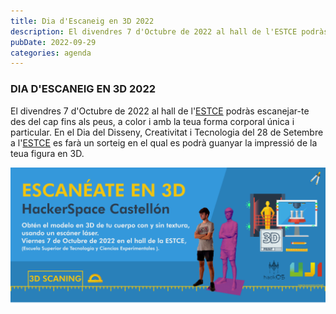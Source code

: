 ```yaml
---
title: Dia d'Escaneig en 3D 2022
description: El divendres 7 d'Octubre de 2022 al hall de l'ESTCE podràs escanejar-te des del cap fins als peus, a color i amb la teua forma corporal única i particular.
pubDate: 2022-09-29
categories: agenda
---
```


### DIA D'ESCANEIG EN 3D 2022

El divendres 7 d'Octubre de 2022 al hall de l'[ESTCE](https://www.google.es/maps/place/Escuela+Superior+de+Tecnologia+I+Ciencias+Experimentales,+Avenguda+Avenida+de+Vicente+Sos+Baynat,+12006+Castell%C3%B3n+de+la+Plana,+Castell%C3%B3n/@39.9926864,-0.0678504,19z/data=!3m1!4b1!4m5!3m4!1s0xd5ffe0f98be12e9:0x4e7634c2c3b978b7!8m2!3d39.9926854!4d-0.0673032?shorturl=1) podràs escanejar-te des del cap fins als peus, a color i amb la teua forma corporal única i particular. En el Dia del Disseny, Creativitat i Tecnologia del 28 de Setembre a l'[ESTCE](https://www.google.es/maps/place/Escuela+Superior+de+Tecnologia+I+Ciencias+Experimentales,+Avenguda+Avenida+de+Vicente+Sos+Baynat,+12006+Castell%C3%B3n+de+la+Plana,+Castell%C3%B3n/@39.9926864,-0.0678504,19z/data=!3m1!4b1!4m5!3m4!1s0xd5ffe0f98be12e9:0x4e7634c2c3b978b7!8m2!3d39.9926854!4d-0.0673032?shorturl=1) es farà un sorteig en el qual es podrà guanyar la impressió de la teua figura en 3D.

 ![](images/BannerEscaneate3D-1024x450.png)
